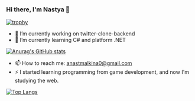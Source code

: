 ### Hi there, I'm Nastya 👋

[![trophy](https://github-profile-trophy.vercel.app/?username=namknf&theme=onedark)](https://github.com/ryo-ma/github-profile-trophy)
- 🔭 I’m currently working on twitter-clone-backend
- 🌱 I’m currently learning C# and platform .NET

[![Anurag's GitHub stats](https://github-readme-stats.vercel.app/api?username=тnamknf)](https://github.com/anuraghazra/github-readme-stats)

- 📫 How to reach me: anastmalkina0@gmail.com
- ⚡ I started learning programming from game development, and now I'm studying the web.

[![Top Langs](https://github-readme-stats.vercel.app/api/top-langs/?username=namknf)](https://github.com/anuraghazra/github-readme-stats)
